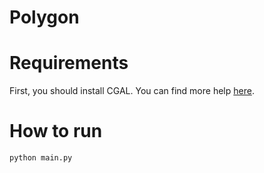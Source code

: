 # Polygon

# Requirements

First, you should install CGAL.
You can find more help [here](https://www.cgal.org/download.html).

# How to run

`python main.py`